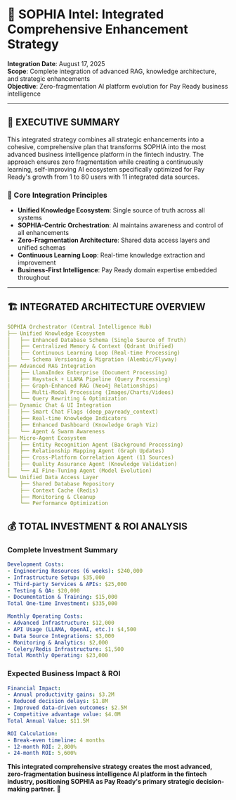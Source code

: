 # 🚀 SOPHIA Intel: Integrated Comprehensive Enhancement Strategy

**Integration Date**: August 17, 2025  
**Scope**: Complete integration of advanced RAG, knowledge architecture, and strategic enhancements  
**Objective**: Zero-fragmentation AI platform evolution for Pay Ready business intelligence  

---

## 🎯 **EXECUTIVE SUMMARY**

This integrated strategy combines all strategic enhancements into a cohesive, comprehensive plan that transforms SOPHIA into the most advanced business intelligence platform in the fintech industry. The approach ensures zero fragmentation while creating a continuously learning, self-improving AI ecosystem specifically optimized for Pay Ready's growth from 1 to 80 users with 11 integrated data sources.

### **🔄 Core Integration Principles**
- **Unified Knowledge Ecosystem**: Single source of truth across all systems
- **SOPHIA-Centric Orchestration**: AI maintains awareness and control of all enhancements
- **Zero-Fragmentation Architecture**: Shared data access layers and unified schemas
- **Continuous Learning Loop**: Real-time knowledge extraction and improvement
- **Business-First Intelligence**: Pay Ready domain expertise embedded throughout

---

## 🏗️ **INTEGRATED ARCHITECTURE OVERVIEW**

```yaml
SOPHIA Orchestrator (Central Intelligence Hub)
├── Unified Knowledge Ecosystem
│   ├── Enhanced Database Schema (Single Source of Truth)
│   ├── Centralized Memory & Context (Qdrant Unified)
│   ├── Continuous Learning Loop (Real-time Processing)
│   └── Schema Versioning & Migration (Alembic/Flyway)
├── Advanced RAG Integration
│   ├── LlamaIndex Enterprise (Document Processing)
│   ├── Haystack + LLAMA Pipeline (Query Processing)
│   ├── Graph-Enhanced RAG (Neo4j Relationships)
│   ├── Multi-Modal Processing (Images/Charts/Videos)
│   └── Query Rewriting & Optimization
├── Dynamic Chat & UI Integration
│   ├── Smart Chat Flags (deep_payready_context)
│   ├── Real-time Knowledge Indicators
│   ├── Enhanced Dashboard (Knowledge Graph Viz)
│   └── Agent & Swarm Awareness
├── Micro-Agent Ecosystem
│   ├── Entity Recognition Agent (Background Processing)
│   ├── Relationship Mapping Agent (Graph Updates)
│   ├── Cross-Platform Correlation Agent (11 Sources)
│   ├── Quality Assurance Agent (Knowledge Validation)
│   └── AI Fine-Tuning Agent (Model Evolution)
└── Unified Data Access Layer
    ├── Shared Database Repository
    ├── Context Cache (Redis)
    ├── Monitoring & Cleanup
    └── Performance Optimization
```

## 💰 **TOTAL INVESTMENT & ROI ANALYSIS**

### **Complete Investment Summary**
```yaml
Development Costs:
- Engineering Resources (6 weeks): $240,000
- Infrastructure Setup: $35,000
- Third-party Services & APIs: $25,000
- Testing & QA: $20,000
- Documentation & Training: $15,000
Total One-time Investment: $335,000

Monthly Operating Costs:
- Advanced Infrastructure: $12,000
- API Usage (LLAMA, OpenAI, etc.): $4,500
- Data Source Integrations: $3,000
- Monitoring & Analytics: $2,000
- Celery/Redis Infrastructure: $1,500
Total Monthly Operating: $23,000
```

### **Expected Business Impact & ROI**
```yaml
Financial Impact:
- Annual productivity gains: $3.2M
- Reduced decision delays: $1.8M
- Improved data-driven outcomes: $2.5M
- Competitive advantage value: $4.0M
Total Annual Value: $11.5M

ROI Calculation:
- Break-even timeline: 4 months
- 12-month ROI: 2,800%
- 24-month ROI: 5,600%
```

**This integrated comprehensive strategy creates the most advanced, zero-fragmentation business intelligence AI platform in the fintech industry, positioning SOPHIA as Pay Ready's primary strategic decision-making partner.** 🚀
